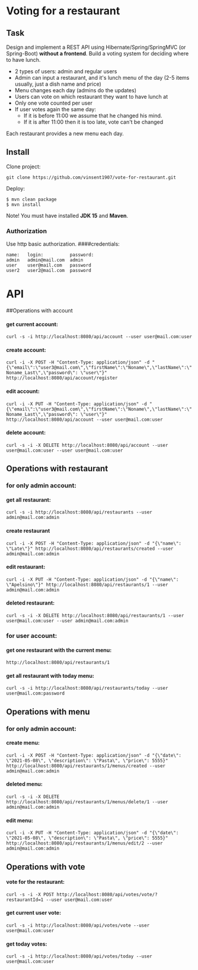 # Voting for a restaurant
## Task
Design and implement a REST API using Hibernate/Spring/SpringMVC (or Spring-Boot) **without a frontend**.
Build a voting system for deciding where to have lunch.

* 2 types of users: admin and regular users
* Admin can input a restaurant, and it's lunch menu of the day (2-5 items usually, just a dish name and price)
* Menu changes each day (admins do the updates)
* Users can vote on which restaurant they want to have lunch at
* Only one vote counted per user
* If user votes again the same day:
    - If it is before 11:00 we assume that he changed his mind.
    - If it is after 11:00 then it is too late, vote can't be changed

Each restaurant provides a new menu each day.

## Install
Clone project:
```console
git clone https://github.com/vinsent1907/vote-for-restaurant.git
```
Deploy:
```console
$ mvn clean package
$ mvn install
```
Note! You must have installed **JDK 15** and **Maven**.

### Authorization
Use http basic authorization.
####credentials:
```console
name:   login:          password:
admin   admin@mail.com  admin  
user    user@mail.com   password
user2   user2@mail.com  password
```
# API

[comment]: <> (You can see full REST API documentation at [/api-docs]&#40;http://localhost:8080/swagger-ui/index.html&#41; after deploy.)
[comment]: <> (Access to documentation allowed only for admin profile.)

##Operations with account
#### get current account:
`curl -s -i http://localhost:8080/api/account --user user@mail.com:user`

#### create account:
`curl -i -X POST -H "Content-Type: application/json" -d "{\"email\":\"user3@mail.com\",\"firstName\":\"Noname\",\"lastName\":\"Noname_Last\",\"password\": \"user\"}" http://localhost:8080/api/account/register`
#### edit account:
`curl -i -X PUT -H "Content-Type: application/json" -d "{\"email\":\"user3@mail.com\",\"firstName\":\"Noname\",\"lastName\":\"Noname_Last\",\"password\": \"user\"}" http://localhost:8080/api/account --user user@mail.com:user`
#### delete account:
`curl -s -i -X DELETE http://localhost:8080/api/account --user user@mail.com:user --user user@mail.com:user`


## Operations with restaurant
###  for only admin account:
#### get all restaurant:
`curl -s -i http://localhost:8080/api/restaurants --user admin@mail.com:admin`

#### create restaurant
`curl -i -X POST -H "Content-Type: application/json" -d "{\"name\": \"Late\"}" http://localhost:8080/api/restaurants/created --user admin@mail.com:admin`

#### edit restaurant:
`curl -i -X PUT -H "Content-Type: application/json" -d "{\"name\": \"Apelsino\"}" http://localhost:8080/api/restaurants/1 --user admin@mail.com:admin`

#### deleted restaurant:
`curl -s -i -X DELETE http://localhost:8080/api/restaurants/1 --user user@mail.com:user --user admin@mail.com:admin`


### for user account:
#### get one restaurant with the current menu:
`http://localhost:8080/api/restaurants/1`

#### get all restaurant with today menu:
`curl -s -i http://localhost:8080/api/restaurants/today --user user@mail.com:password`

## Operations with menu
###  for only admin account:
#### create menu:
`curl -i -X POST -H "Content-Type: application/json" -d "{\"date\": \"2021-05-08\", \"description\": \"Pasta\", \"price\": 5555}" http://localhost:8080/api/restaurants/1/menus/created --user admin@mail.com:admin`

#### deleted menu:
`curl -s -i -X DELETE http://localhost:8080/api/restaurants/1/menus/delete/1 --user admin@mail.com:admin`

#### edit menu:
`curl -i -X PUT -H "Content-Type: application/json" -d "{\"date\": \"2021-05-08\", \"description\": \"Pasta\", \"price\": 5555}" http://localhost:8080/api/restaurants/1/menus/edit/2 --user admin@mail.com:admin`


## Operations with vote

#### vote for the restaurant:
`curl -s -i -X POST http://localhost:8080/api/votes/vote/?restaurantId=1 --user user@mail.com:user`

#### get current user vote:
`curl -s -i http://localhost:8080/api/votes/vote --user user@mail.com:user`

#### get today votes:
`curl -s -i http://localhost:8080/api/votes/today --user user@mail.com:user` 